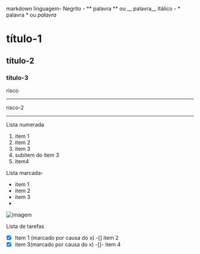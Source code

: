 markdown linguagem-
Negrito - ** palavra ** ou  __ palavra__
Itálico - * palavra * ou _palavra_
# título-1
## título-2
### título-3
risco
____
risco-2
***
Lista numerada
1. item 1
1. item 2
39282. item 3
  123. subitem do item 3
1. item4

Lista marcada-

* item 1
* item 2
* item 3
* 
![imagem]()

  Lista de tarefas
  -[x] Item 1 (marcado por causa do x)
  -[] item 2
  -[x] item 3(marcado por causa do x)
  -[]- item 4
